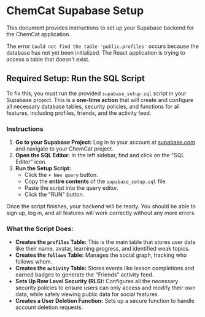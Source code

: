 # ChemCat Supabase Setup

This document provides instructions to set up your Supabase backend for the ChemCat application.

The error `Could not find the table 'public.profiles'` occurs because the database has not yet been initialized. The React application is trying to access a table that doesn't exist.

## Required Setup: Run the SQL Script

To fix this, you must run the provided `supabase_setup.sql` script in your Supabase project. This is a **one-time action** that will create and configure all necessary database tables, security policies, and functions for all features, including profiles, friends, and the activity feed.

### Instructions

1.  **Go to your Supabase Project:** Log in to your account at [supabase.com](https://supabase.com) and navigate to your ChemCat project.
2.  **Open the SQL Editor:** In the left sidebar, find and click on the "SQL Editor" icon.
3.  **Run the Setup Script:**
    *   Click the `+ New query` button.
    *   Copy the **entire contents** of the `supabase_setup.sql` file.
    *   Paste the script into the query editor.
    *   Click the "RUN" button.

Once the script finishes, your backend will be ready. You should be able to sign up, log in, and all features will work correctly without any more errors.

### What the Script Does:

*   **Creates the `profiles` Table:** This is the main table that stores user data like their name, avatar, learning progress, and identified weak topics.
*   **Creates the `follows` Table:** Manages the social graph, tracking who follows whom.
*   **Creates the `activity` Table:** Stores events like lesson completions and earned badges to generate the "Friends" activity feed.
*   **Sets Up Row Level Security (RLS):** Configures all the necessary security policies to ensure users can only access and modify their own data, while safely viewing public data for social features.
*   **Creates a User Deletion Function:** Sets up a secure function to handle account deletion requests.